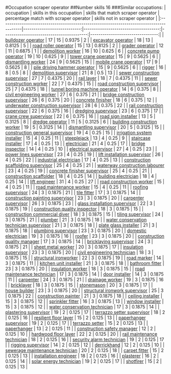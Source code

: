 #Occupation scraper operator
##Number skills 16
###Similar occupations:
| occupation                                                                              |   skills in this occupation |   skills that match scraper operator |   percentage match with scraper operator |   skills not in scraper operator |
|:----------------------------------------------------------------------------------------|----------------------------:|-------------------------------------:|-----------------------------------------:|---------------------------------:|
| [bulldozer operator](bulldozer_operator.md)                                             |                          17 |                                   15 |                                   0.9375 |                                2 |
| [excavator operator](excavator_operator.md)                                             |                          18 |                                   13 |                                   0.8125 |                                5 |
| [road roller operator](road_roller_operator.md)                                         |                          15 |                                   13 |                                   0.8125 |                                2 |
| [grader operator](grader_operator.md)                                                   |                          12 |                                   11 |                                   0.6875 |                                1 |
| [demolition worker](demolition_worker.md)                                               |                          16 |                                   10 |                                   0.625  |                                6 |
| [concrete pump operator](concrete_pump_operator.md)                                     |                          19 |                                   10 |                                   0.625  |                                9 |
| [tower crane operator](tower_crane_operator.md)                                         |                          15 |                                    9 |                                   0.5625 |                                6 |
| [dismantling worker](dismantling_worker.md)                                             |                          24 |                                    9 |                                   0.5625 |                               15 |
| [mobile crane operator](mobile_crane_operator.md)                                       |                          17 |                                    9 |                                   0.5625 |                                8 |
| [pile driving hammer operator](pile_driving_hammer_operator.md)                         |                          15 |                                    9 |                                   0.5625 |                                6 |
| [rigger](rigger.md)                                                                     |                          16 |                                    8 |                                   0.5    |                                8 |
| [demolition supervisor](demolition_supervisor.md)                                       |                          21 |                                    8 |                                   0.5    |                               13 |
| [sewer construction supervisor](sewer_construction_supervisor.md)                       |                          27 |                                    7 |                                   0.4375 |                               20 |
| [rail layer](rail_layer.md)                                                             |                          18 |                                    7 |                                   0.4375 |                               11 |
| [sewer construction worker](sewer_construction_worker.md)                               |                          22 |                                    7 |                                   0.4375 |                               15 |
| [road construction supervisor](road_construction_supervisor.md)                         |                          25 |                                    7 |                                   0.4375 |                               18 |
| [tunnel boring machine operator](tunnel_boring_machine_operator.md)                     |                          14 |                                    6 |                                   0.375  |                                8 |
| [civil engineering worker](civil_engineering_worker.md)                                 |                          27 |                                    6 |                                   0.375  |                               21 |
| [bridge construction supervisor](bridge_construction_supervisor.md)                     |                          26 |                                    6 |                                   0.375  |                               20 |
| [concrete finisher](concrete_finisher.md)                                               |                          18 |                                    6 |                                   0.375  |                               12 |
| [underwater construction supervisor](underwater_construction_supervisor.md)             |                          28 |                                    6 |                                   0.375  |                               22 |
| [rail construction supervisor](rail_construction_supervisor.md)                         |                          22 |                                    6 |                                   0.375  |                               16 |
| [dredging supervisor](dredging_supervisor.md)                                           |                          23 |                                    6 |                                   0.375  |                               17 |
| [crane crew supervisor](crane_crew_supervisor.md)                                       |                          22 |                                    6 |                                   0.375  |                               16 |
| [road sign installer](road_sign_installer.md)                                           |                          13 |                                    5 |                                   0.3125 |                                8 |
| [dredge operator](dredge_operator.md)                                                   |                          11 |                                    5 |                                   0.3125 |                                6 |
| [building construction worker](building_construction_worker.md)                         |                          19 |                                    5 |                                   0.3125 |                               14 |
| [dismantling supervisor](dismantling_supervisor.md)                                     |                          20 |                                    5 |                                   0.3125 |                               15 |
| [construction general supervisor](construction_general_supervisor.md)                   |                          19 |                                    4 |                                   0.25   |                               15 |
| [irrigation system installer](irrigation_system_installer.md)                           |                          15 |                                    4 |                                   0.25   |                               11 |
| [steeplejack](steeplejack.md)                                                           |                          13 |                                    4 |                                   0.25   |                                9 |
| [staircase installer](staircase_installer.md)                                           |                          17 |                                    4 |                                   0.25   |                               13 |
| [electrician](electrician.md)                                                           |                          21 |                                    4 |                                   0.25   |                               17 |
| [bridge inspector](bridge_inspector.md)                                                 |                          14 |                                    4 |                                   0.25   |                               10 |
| [electrical supervisor](electrical_supervisor.md)                                       |                          27 |                                    4 |                                   0.25   |                               23 |
| [power lines supervisor](power_lines_supervisor.md)                                     |                          23 |                                    4 |                                   0.25   |                               19 |
| [lift installation supervisor](lift_installation_supervisor.md)                         |                          26 |                                    4 |                                   0.25   |                               22 |
| [industrial electrician](industrial_electrician.md)                                     |                          17 |                                    4 |                                   0.25   |                               13 |
| [construction scaffolding supervisor](construction_scaffolding_supervisor.md)           |                          25 |                                    4 |                                   0.25   |                               21 |
| [waterway construction labourer](waterway_construction_labourer.md)                     |                          23 |                                    4 |                                   0.25   |                               19 |
| [concrete finisher supervisor](concrete_finisher_supervisor.md)                         |                          25 |                                    4 |                                   0.25   |                               21 |
| [construction scaffolder](construction_scaffolder.md)                                   |                          18 |                                    4 |                                   0.25   |                               14 |
| [building electrician](building_electrician.md)                                         |                          18 |                                    4 |                                   0.25   |                               14 |
| [lift engineer](lift_engineer.md)                                                       |                          31 |                                    4 |                                   0.25   |                               27 |
| [road construction worker](road_construction_worker.md)                                 |                          15 |                                    4 |                                   0.25   |                               11 |
| [road maintenance worker](road_maintenance_worker.md)                                   |                          15 |                                    4 |                                   0.25   |                               11 |
| [roofing supervisor](roofing_supervisor.md)                                             |                          24 |                                    3 |                                   0.1875 |                               21 |
| [tile fitter](tile_fitter.md)                                                           |                          17 |                                    3 |                                   0.1875 |                               14 |
| [construction painting supervisor](construction_painting_supervisor.md)                 |                          23 |                                    3 |                                   0.1875 |                               20 |
| [carpenter supervisor](carpenter_supervisor.md)                                         |                          26 |                                    3 |                                   0.1875 |                               23 |
| [glass installation supervisor](glass_installation_supervisor.md)                       |                          22 |                                    3 |                                   0.1875 |                               19 |
| [construction quality inspector](construction_quality_inspector.md)                     |                          18 |                                    3 |                                   0.1875 |                               15 |
| [construction commercial diver](construction_commercial_diver.md)                       |                          18 |                                    3 |                                   0.1875 |                               15 |
| [tiling supervisor](tiling_supervisor.md)                                               |                          24 |                                    3 |                                   0.1875 |                               21 |
| [plumber](plumber.md)                                                                   |                          21 |                                    3 |                                   0.1875 |                               18 |
| [water conservation technician supervisor](water_conservation_technician_supervisor.md) |                          21 |                                    3 |                                   0.1875 |                               18 |
| [plate glass installer](plate_glass_installer.md)                                       |                          21 |                                    3 |                                   0.1875 |                               18 |
| [plumbing supervisor](plumbing_supervisor.md)                                           |                          23 |                                    3 |                                   0.1875 |                               20 |
| [domestic electrician](domestic_electrician.md)                                         |                          19 |                                    3 |                                   0.1875 |                               16 |
| [roofer](roofer.md)                                                                     |                          23 |                                    3 |                                   0.1875 |                               20 |
| [construction quality manager](construction_quality_manager.md)                         |                          17 |                                    3 |                                   0.1875 |                               14 |
| [bricklaying supervisor](bricklaying_supervisor.md)                                     |                          24 |                                    3 |                                   0.1875 |                               21 |
| [sheet metal worker](sheet_metal_worker.md)                                             |                          20 |                                    3 |                                   0.1875 |                               17 |
| [insulation supervisor](insulation_supervisor.md)                                       |                          23 |                                    3 |                                   0.1875 |                               20 |
| [civil engineering technician](civil_engineering_technician.md)                         |                          18 |                                    3 |                                   0.1875 |                               15 |
| [structural ironworker](structural_ironworker.md)                                       |                          22 |                                    3 |                                   0.1875 |                               19 |
| [road marker](road_marker.md)                                                           |                          14 |                                    3 |                                   0.1875 |                               11 |
| [kitchen unit installer](kitchen_unit_installer.md)                                     |                          21 |                                    3 |                                   0.1875 |                               18 |
| [bathroom fitter](bathroom_fitter.md)                                                   |                          23 |                                    3 |                                   0.1875 |                               20 |
| [insulation worker](insulation_worker.md)                                               |                          18 |                                    3 |                                   0.1875 |                               15 |
| [road maintenance technician](road_maintenance_technician.md)                           |                          17 |                                    3 |                                   0.1875 |                               14 |
| [door installer](door_installer.md)                                                     |                          14 |                                    3 |                                   0.1875 |                               11 |
| [carpenter](carpenter.md)                                                               |                          24 |                                    3 |                                   0.1875 |                               21 |
| [drainage worker](drainage_worker.md)                                                   |                          19 |                                    3 |                                   0.1875 |                               16 |
| [bricklayer](bricklayer.md)                                                             |                          18 |                                    3 |                                   0.1875 |                               15 |
| [stonemason](stonemason.md)                                                             |                          20 |                                    3 |                                   0.1875 |                               17 |
| [house builder](house_builder.md)                                                       |                          23 |                                    3 |                                   0.1875 |                               20 |
| [structural ironwork supervisor](structural_ironwork_supervisor.md)                     |                          25 |                                    3 |                                   0.1875 |                               22 |
| [construction painter](construction_painter.md)                                         |                          21 |                                    3 |                                   0.1875 |                               18 |
| [ceiling installer](ceiling_installer.md)                                               |                          15 |                                    3 |                                   0.1875 |                               12 |
| [sprinkler fitter](sprinkler_fitter.md)                                                 |                          16 |                                    3 |                                   0.1875 |                               13 |
| [window installer](window_installer.md)                                                 |                          15 |                                    3 |                                   0.1875 |                               12 |
| [water conservation technician](water_conservation_technician.md)                       |                          17 |                                    3 |                                   0.1875 |                               14 |
| [plastering supervisor](plastering_supervisor.md)                                       |                          19 |                                    2 |                                   0.125  |                               17 |
| [terrazzo setter supervisor](terrazzo_setter_supervisor.md)                             |                          18 |                                    2 |                                   0.125  |                               16 |
| [resilient floor layer](resilient_floor_layer.md)                                       |                          15 |                                    2 |                                   0.125  |                               13 |
| [paperhanger supervisor](paperhanger_supervisor.md)                                     |                          19 |                                    2 |                                   0.125  |                               17 |
| [terrazzo setter](terrazzo_setter.md)                                                   |                          15 |                                    2 |                                   0.125  |                               13 |
| [paperhanger](paperhanger.md)                                                           |                          13 |                                    2 |                                   0.125  |                               11 |
| [construction safety manager](construction_safety_manager.md)                           |                          12 |                                    2 |                                   0.125  |                               10 |
| [hardwood floor layer](hardwood_floor_layer.md)                                         |                          22 |                                    2 |                                   0.125  |                               20 |
| [rail maintenance technician](rail_maintenance_technician.md)                           |                          18 |                                    2 |                                   0.125  |                               16 |
| [security alarm technician](security_alarm_technician.md)                               |                          19 |                                    2 |                                   0.125  |                               17 |
| [rigging supervisor](rigging_supervisor.md)                                             |                          14 |                                    2 |                                   0.125  |                               12 |
| [derrickhand](derrickhand.md)                                                           |                          12 |                                    2 |                                   0.125  |                               10 |
| [sewerage maintenance technician](sewerage_maintenance_technician.md)                   |                          20 |                                    2 |                                   0.125  |                               18 |
| [carpet fitter](carpet_fitter.md)                                                       |                          15 |                                    2 |                                   0.125  |                               13 |
| [installation engineer](installation_engineer.md)                                       |                          18 |                                    2 |                                   0.125  |                               16 |
| [plasterer](plasterer.md)                                                               |                          16 |                                    2 |                                   0.125  |                               14 |
| [solar energy technician](solar_energy_technician.md)                                   |                          19 |                                    2 |                                   0.125  |                               17 |
| [shotfirer](shotfirer.md)                                                               |                          15 |                                    2 |                                   0.125  |                               13 |
